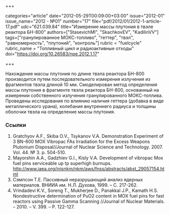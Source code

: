 +++

categories="article"
date="2012-05-29T00:09:00+03:00"
issue="2012-01"
issue_name="2012 - №01"
number="17"
file="pdf/2012/01/2012-1-article-17.pdf"
udc="621.039.84"
title="Измерение массы плутония в твэле реактора БН-800"
authors=["StasevichMI", "SkachkovEV", "KadilinVV"]
tags=["гранулированное МОКС-топливо", "геттер", "твэл", "равномерность", "плутоний", "контроль"]
rubric = "fuelcycle"
rubric_name = "Топливный цикл и радиоактивные отходы"
doi="https://doi.org/10.26583/npe.2012.1.17"

+++

Нахождение массы плутония по длине твэла реактора БН-800 производится путем последовательного измерения излучения из фрагментов твэла длиной 10 мм. Смоделирован метод определения массы плутония в фрагменте твэла реактора БН-800, основанный на измерении собственного излучения гранулированного МОКС-топлива. Проведены исследования по влиянию наличия геттера (добавка в виде металлического урана), колебания внутреннего радиуса и толщины оболочки твэла на определение массы плутония.

### Ссылки

1. Gratchyov A.F., Skiba O.V., Tsykanov V.A. Demonstration Experiment of 3 BN-600 MOX Vibropac FAs Irradiation for the Excess Weapons Plutonium Disposal//Journal of Nuclear Science and Technology. 2007. Vol. 44. № 3. p. 504-510.
2. Mayorshin A.A., Gadzhiev G.I., Kisly V.A. Development of vibropac Mox fuel pins serviceable up tp superhigh burnups. http://www.iaea.org/inisnkm/nkm/aws/fnss/abstracts/abst_29057154.html
3. Сэмпсон Т.Е. Пассивный неразрушающий анализ ядерных материалов. ВНИИА им. Н.Л. Духова, 1999. – C. 217-262.
4. Vrindadevi K.V., Soreng T., Mukherjee D., Panakkal J.P., Kamath H.S. Nondestructive determination of PuO2 content in MOX fuel pins for fast reactors using Passive Gamma Scanning //Journal of Nuclear Materials. – 2010. – V. 399. – P. 122-127.